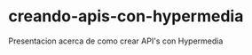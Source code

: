 creando-apis-con-hypermedia
===========================

Presentacion acerca de como crear API's con Hypermedia
